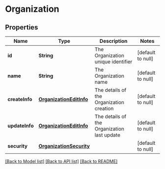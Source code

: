 # Organization
## Properties

| Name | Type | Description | Notes |
|------------ | ------------- | ------------- | -------------|
| **id** | **String** | The Organization unique identifier | [default to null] |
| **name** | **String** | The Organization name | [default to null] |
| **createInfo** | [**OrganizationEditInfo**](OrganizationEditInfo.md) | The details of the Organization creation | [default to null] |
| **updateInfo** | [**OrganizationEditInfo**](OrganizationEditInfo.md) | The details of the Organization last update | [default to null] |
| **security** | [**OrganizationSecurity**](OrganizationSecurity.md) |  | [default to null] |

[[Back to Model list]](../README.md#documentation-for-models) [[Back to API list]](../README.md#documentation-for-api-endpoints) [[Back to README]](../README.md)

